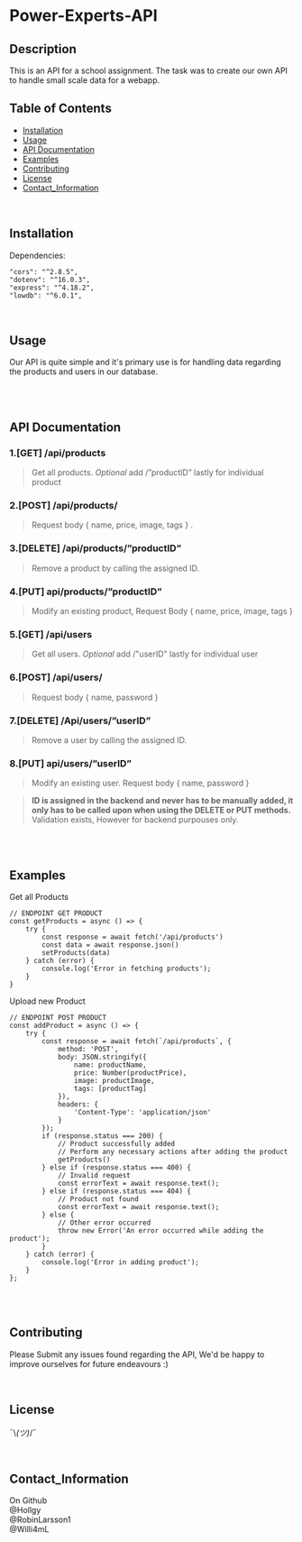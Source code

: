 # Power-Experts-API

## Description
This is an API for a school assignment. The task was to create our own API to handle small scale data for a webapp.


## Table of Contents
- [Installation](#installation)
- [Usage](#usage)
- [API Documentation](#api-documentation)
- [Examples](#examples)
- [Contributing](#Contributing)
- [License](#License)
- [Contact_Information](#Contact_Information)





<br>


## Installation
<a name="installation"></a>
Dependencies:

    "cors": "^2.8.5",
    "dotenv": "^16.0.3",
    "express": "^4.18.2",
    "lowdb": "^6.0.1",

<br>

## Usage
<a name="usage"></a>
Our API is quite simple and it's primary use is for handling data regarding the products and users in our database. 




<br>
<br>



## API Documentation
<a name="api-documentation"></a>

### 1.[GET]  /api/products 
> Get all products. *Optional* add /”productID” lastly for individual product 
### 2.[POST]  /api/products/ 
> Request body { name, price, image, tags } .
### 3.[DELETE] /api/products/”productID” 
> Remove a product by calling the assigned ID.
### 4.[PUT] api/products/”productID”  
> Modify an existing product, Request Body { name, price, image, tags } 
### 5.[GET] /api/users  
> Get all users. *Optional* add /"userID" lastly for individual user
### 6.[POST] /api/users/  
> Request body { name, password } 
### 7.[DELETE]  /Api/users/”userID” 
> Remove a user by calling the assigned ID. 
### 8.[PUT] api/users/”userID” 
> Modify an existing user. Request body { name, password }

> **ID is assigned in the backend and never has to be manually added, it only has to be called upon when using the DELETE or PUT methods.** 
> <br>
> Validation exists, However for backend purpouses only.




<br>
<br>


## Examples
<a name="examples"></a>
Get all Products 

    // ENDPOINT GET PRODUCT
    const getProducts = async () => {
        try {
            const response = await fetch('/api/products')
            const data = await response.json()
            setProducts(data)
        } catch (error) {
            console.log('Error in fetching products');
        }
    }
    
Upload new Product

    // ENDPOINT POST PRODUCT
    const addProduct = async () => {
        try {
            const response = await fetch(`/api/products`, {
                method: 'POST',
                body: JSON.stringify({
                    name: productName,
                    price: Number(productPrice),
                    image: productImage,
                    tags: [productTag]
                }),
                headers: {
                    'Content-Type': 'application/json'
                }
            });
            if (response.status === 200) {
                // Product successfully added
                // Perform any necessary actions after adding the product
                getProducts()
            } else if (response.status === 400) {
                // Invalid request
                const errorText = await response.text();
            } else if (response.status === 404) {
                // Product not found
                const errorText = await response.text();
            } else {
                // Other error occurred
                throw new Error('An error occurred while adding the product');
            }
        } catch (error) {
            console.log('Error in adding product');
        }
    };



<br>
<br>

## Contributing
Please Submit any issues found regarding the API, We'd be happy to improve ourselves for future endeavours :)


<br>

## License
¯\\_(ツ)_/¯ 


<br>


## Contact_Information
On Github
<br>
@Hollgy
<br>
@RobinLarsson1
<br>
@Willi4mL


